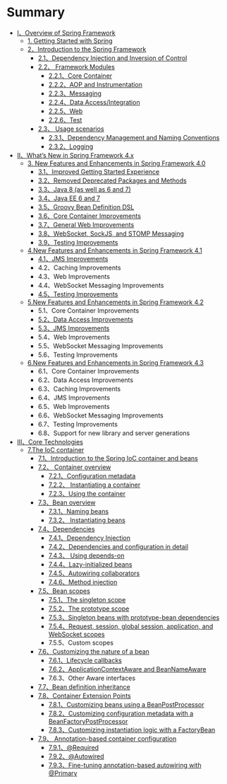 # Summary

* [Ⅰ、Overview of Spring Framework](README.md)
  * [1.  Getting Started with Spring](11-cong-spring-kai-shi.md)
  * [2、Introduction to the Spring Framework](2.md)
    * [2.1、Dependency Injection and Inversion of Control](2/21.md)
    * [2.2、 Framework Modules](2/22-framework-modules.md)
      * [2.2.1、Core Container](2/22-framework-modules/221core-container.md)
      * [2.2.2、AOP and Instrumentation](2/22-framework-modules/222aop-and-instrumentation.md)
      * [2.2.3、Messaging](2/22-framework-modules/223messaging.md)
      * [2.2.4、Data Access/Integration](2/22-framework-modules/224data-accessintegration.md)
      * [2.2.5、Web](2/22-framework-modules/225web.md)
      * [2.2.6、Test](2/22-framework-modules/226test.md)
    * [2.3、 Usage scenarios](2/23-usage-scenarios.md)
      * [2.3.1、Dependency Management and Naming Conventions](2/23-usage-scenarios/231dependency-management-and-naming-conventions.md)
      * [2.3.2、Logging](2/23-usage-scenarios/232logging.md)
* [Ⅱ、What’s New in Spring Framework 4.x](whats-new-in-spring-framework-4x.md)
  * [3. New Features and Enhancements in Spring Framework 4.0](whats-new-in-spring-framework-4x/3new-features-and-enhancements-in-spring-framework-40.md)
    * [3.1、Improved Getting Started Experience](whats-new-in-spring-framework-4x/3new-features-and-enhancements-in-spring-framework-40/31improved-getting-started-experience.md)
    * [3.2、Removed Deprecated Packages and Methods](whats-new-in-spring-framework-4x/3new-features-and-enhancements-in-spring-framework-40/32removed-deprecated-packages-and-methods.md)
    * [3.3、Java 8 \(as well as 6 and 7\)](whats-new-in-spring-framework-4x/3new-features-and-enhancements-in-spring-framework-40/33java-8-as-well-as-6-and-7.md)
    * [3.4、Java EE 6 and 7](whats-new-in-spring-framework-4x/3new-features-and-enhancements-in-spring-framework-40/34java-ee-6-and-7.md)
    * [3.5、Groovy Bean Definition DSL](whats-new-in-spring-framework-4x/3new-features-and-enhancements-in-spring-framework-40/35groovy-bean-definition-dsl.md)
    * [3.6、Core Container Improvements](whats-new-in-spring-framework-4x/3new-features-and-enhancements-in-spring-framework-40/36core-container-improvements.md)
    * [3.7、General Web Improvements](whats-new-in-spring-framework-4x/3new-features-and-enhancements-in-spring-framework-40/37general-web-improvements.md)
    * [3.8、WebSocket, SockJS, and STOMP Messaging](whats-new-in-spring-framework-4x/3new-features-and-enhancements-in-spring-framework-40/38websocket-sockjs-and-stomp-messaging.md)
    * [3.9、Testing Improvements](whats-new-in-spring-framework-4x/3new-features-and-enhancements-in-spring-framework-40/39testing-improvements.md)
  * [4.New Features and Enhancements in Spring Framework 4.1](whats-new-in-spring-framework-4x/4new-features-and-enhancements-in-spring-framework-41.md)
    * [4.1、JMS Improvements](whats-new-in-spring-framework-4x/4new-features-and-enhancements-in-spring-framework-41/41jms-improvements.md)
    * 4.2、Caching Improvements
    * 4.3、Web Improvements
    * 4.4、WebSocket Messaging Improvements
    * [4.5、Testing Improvements](whats-new-in-spring-framework-4x/4new-features-and-enhancements-in-spring-framework-41/45testing-improvements.md)
  * [5.New Features and Enhancements in Spring Framework 4.2](whats-new-in-spring-framework-4x/5qq.md)
    * 5.1、Core Container Improvements
    * [5.2、Data Access Improvements](whats-new-in-spring-framework-4x/5qq/52data-access-improvements.md)
    * [5.3、JMS Improvements](whats-new-in-spring-framework-4x/5qq/53jms-improvements.md)
    * 5.4、Web Improvements
    * 5.5、WebSocket Messaging Improvements
    * 5.6、Testing Improvements
  * [6.New Features and Enhancements in Spring Framework 4.3](whats-new-in-spring-framework-4x/6new-features-and-enhancements-in-spring-framework-43.md)
    * 6.1、Core Container Improvements
    * 6.2、Data Access Improvements
    * 6.3、Caching Improvements
    * 6.4、JMS Improvements
    * 6.5、Web Improvements
    * 6.6、WebSocket Messaging Improvements
    * 6.7、Testing Improvements
    * 6.8、Support for new library and server generations
* [Ⅲ、Core Technologies](core-technologies.md)
  * [7.The IoC container](7the-ioc-container.md)
    * [7.1、Introduction to the Spring IoC container and beans](7the-ioc-container/71introduction-to-the-spring-ioc-container-and-beans.md)
    * [7.2、 Container overview](7the-ioc-container/72-container-overview.md)
      * [7.2.1、Configuration metadata](7the-ioc-container/72-container-overview/721configuration-metadata.md)
      * [7.2.2、 Instantiating a container](7the-ioc-container/72-container-overview/722-instantiating-a-container.md)
      * [7.2.3、Using the container](7the-ioc-container/72-container-overview/723using-the-container.md)
    * [7.3、Bean overview](7the-ioc-container/73bean-overview.md)
      * [7.3.1、Naming beans](7the-ioc-container/73bean-overview/731naming-beans.md)
      * [7.3.2、 Instantiating beans](7the-ioc-container/73bean-overview/732-instantiating-beans.md)
    * [7.4、Dependencies](7the-ioc-container/74dependencies.md)
      * [7.4.1、Dependency Injection](7the-ioc-container/74dependencies/741dependency-injection.md)
      * [7.4.2、Dependencies and configuration in detail](7the-ioc-container/74dependencies/742dependencies-and-configuration-in-detail.md)
      * [7.4.3、 Using depends-on](7the-ioc-container/74dependencies/743-using-depends-on.md)
      * [7.4.4、Lazy-initialized beans](7the-ioc-container/74dependencies/744lazy-initialized-beans.md)
      * [7.4.5、Autowiring collaborators](7the-ioc-container/74dependencies/745.md)
      * [7.4.6、Method injection](7the-ioc-container/74dependencies/746method-injection.md)
    * [7.5、Bean scopes](7the-ioc-container/75bean-scopes.md)
      * [7.5.1、The singleton scope](7the-ioc-container/75bean-scopes/751the-singleton-scope.md)
      * [7.5.2、The prototype scope](7the-ioc-container/75bean-scopes/752the-prototype-scope.md)
      * [7.5.3、Singleton beans with prototype-bean dependencies](7the-ioc-container/75bean-scopes/753singleton-beans-with-prototype-bean-dependencies.md)
      * [7.5.4、Request, session, global session, application, and WebSocket scopes](7the-ioc-container/75bean-scopes/754request-session-global-session-application-and-websocket-scopes.md)
      * 7.5.5、Custom scopes
    * [7.6、Customizing the nature of a bean](7the-ioc-container/76customizing-the-nature-of-a-bean.md)
      * [7.6.1、Lifecycle callbacks](7the-ioc-container/761lifecycle-callbacks.md)
      * [7.6.2、ApplicationContextAware and BeanNameAware](7the-ioc-container/762applicationcontextaware-and-beannameaware.md)
      * 7.6.3、Other Aware interfaces
    * [7.7、Bean definition inheritance](7the-ioc-container/77bean-definition-inheritance.md)
    * [7.8、Container Extension Points](7the-ioc-container/78container-extension-points.md)
      * [7.8.1、Customizing beans using a BeanPostProcessor](7the-ioc-container/78container-extension-points/781customizing-beans-using-a-beanpostprocessor.md)
      * [7.8.2、Customizing configuration metadata with a BeanFactoryPostProcessor](7the-ioc-container/78container-extension-points/782customizing-configuration-metadata-with-a-beanfactorypostprocessor.md)
      * [7.8.3、Customizing instantiation logic with a FactoryBean](7the-ioc-container/78container-extension-points/783customizing-instantiation-logic-with-a-factorybean.md)
    * [7.9、 Annotation-based container configuration](7the-ioc-container/79-annotation-based-container-configuration.md)
      * [7.9.1、@Required](7the-ioc-container/79-annotation-based-container-configuration/791required.md)
      * [7.9.2、@Autowired](7the-ioc-container/79-annotation-based-container-configuration/792autowired.md)
      * [7.9.3、Fine-tuning annotation-based autowiring with @Primary](7the-ioc-container/79-annotation-based-container-configuration/793fine-tuning-annotation-based-autowiring-with-primary.md)

